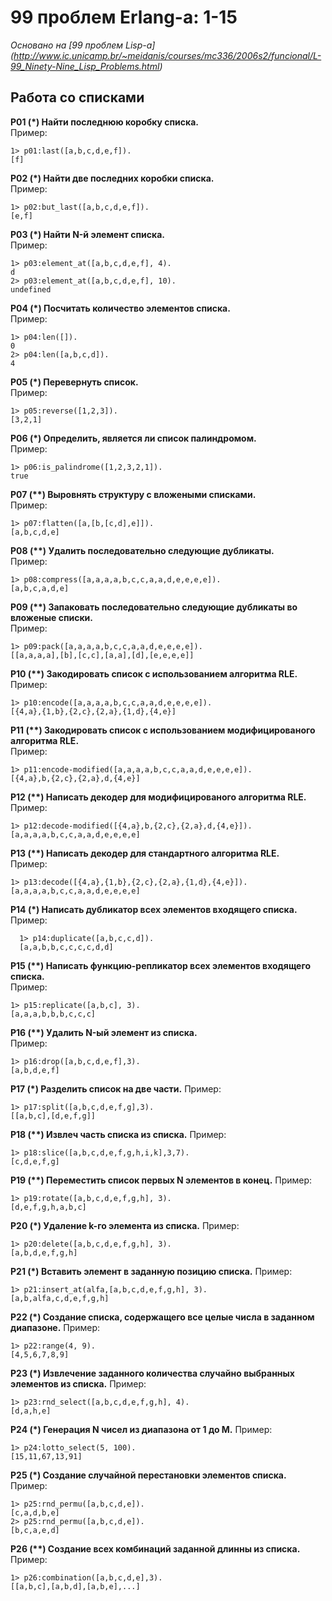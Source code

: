 99 проблем Erlang-а: 1-15
=================

*Основано на [99 проблем Lisp-а] 
(http://www.ic.unicamp.br/~meidanis/courses/mc336/2006s2/funcional/L-99_Ninety-Nine_Lisp_Problems.html)*

Работа со списками
-----------------

__P01 (*) Найти последнюю коробку списка.__  
Пример:

    1> p01:last([a,b,c,d,e,f]).
    [f]


__P02 (*) Найти две последних коробки списка.__  
Пример:

    1> p02:but_last([a,b,c,d,e,f]).
    [e,f]

__P03 (*) Найти N-й элемент списка.__  
Пример:

    1> p03:element_at([a,b,c,d,e,f], 4).
    d
    2> p03:element_at([a,b,c,d,e,f], 10).
    undefined

__P04 (*) Посчитать количество элементов списка.__  
Пример:

    1> p04:len([]).
    0
    2> p04:len([a,b,c,d]).
    4

__P05 (*) Перевернуть список.__  
Пример:

    1> p05:reverse([1,2,3]).
    [3,2,1]

__P06 (*) Определить, является ли список палиндромом.__  
Пример:

    1> p06:is_palindrome([1,2,3,2,1]).
    true

__P07 (**) Выровнять структуру с вложеными списками.__  
Пример:

    1> p07:flatten([a,[b,[c,d],e]]).
    [a,b,c,d,e]

__P08 (**) Удалить последовательно следующие дубликаты.__  
Пример:

    1> p08:compress([a,a,a,a,b,c,c,a,a,d,e,e,e,e]).
    [a,b,c,a,d,e]

__P09 (**) Запаковать последовательно следующие дубликаты во вложеные списки.__  
Пример:

    1> p09:pack([a,a,a,a,b,c,c,a,a,d,e,e,e,e]).
    [[a,a,a,a],[b],[c,c],[a,a],[d],[e,e,e,e]]

__P10 (**) Закодировать список с использованием алгоритма RLE.__  
Пример:

    1> p10:encode([a,a,a,a,b,c,c,a,a,d,e,e,e,e]).
    [{4,a},{1,b},{2,c},{2,a},{1,d},{4,e}]


__P11 (**) Закодировать список с использованием модифицированого алгоритма RLE.__  
Пример:

    1> p11:encode-modified([a,a,a,a,b,c,c,a,a,d,e,e,e,e]).
    [{4,a},b,{2,c},{2,a},d,{4,e}]

__P12 (**) Написать декодер для модифицированого алгоритма RLE.__  
Пример:

    1> p12:decode-modified([{4,a},b,{2,c},{2,a},d,{4,e}]).
    [a,a,a,a,b,c,c,a,a,d,e,e,e,e]

__P13 (**) Написать декодер для стандартного алгоритма RLE.__  
Пример:

    1> p13:decode([{4,a},{1,b},{2,c},{2,a},{1,d},{4,e}]).
    [a,a,a,a,b,c,c,a,a,d,e,e,e,e]

__P14 (*) Написать дубликатор всех элементов входящего списка.__  
Пример:

      1> p14:duplicate([a,b,c,c,d]).
      [a,a,b,b,c,c,c,c,d,d]

__P15 (**) Написать функцию-репликатор всех элементов входящего списка.__   
Пример:

    1> p15:replicate([a,b,c], 3).
    [a,a,a,b,b,b,c,c,c]
    
__P16 (**) Удалить N-ый элемент из списка.__   
Пример:

    1> p16:drop([a,b,c,d,e,f],3).
    [a,b,d,e,f]
    
__P17 (*) Разделить список на две части.__
Пример:

    1> p17:split([a,b,c,d,e,f,g],3).
    [[a,b,c],[d,e,f,g]]

__P18 (**) Извлеч часть списка из списка.__
Пример:

    1> p18:slice([a,b,c,d,e,f,g,h,i,k],3,7).
    [c,d,e,f,g]
    
__P19 (**) Переместить список первых N элементов в конец.__
Пример:

    1> p19:rotate([a,b,c,d,e,f,g,h], 3).
    [d,e,f,g,h,a,b,c]


__P20 (*) Удаление k-го элемента из списка.__
Пример:

    1> p20:delete([a,b,c,d,e,f,g,h], 3).
    [a,b,d,e,f,g,h]


__P21 (*) Вставить элемент в заданную позицию списка.__
Пример:

    1> p21:insert_at(alfa,[a,b,c,d,e,f,g,h], 3).
    [a,b,alfa,c,d,e,f,g,h]

__P22 (*) Создание списка, содержащего все целые числа в заданном диапазоне.__
Пример:

    1> p22:range(4, 9).
    [4,5,6,7,8,9]
    
__P23 (*) Извлечение заданного количества случайно выбранных элементов из списка.__
Пример:

    1> p23:rnd_select([a,b,c,d,e,f,g,h], 4).
    [d,a,h,e]
    
__P24 (*) Генерация N чисел из диапазона от 1 до M.__
Пример:

    1> p24:lotto_select(5, 100).
    [15,11,67,13,91]    
    
__P25 (*) Создание случайной перестановки элементов списка.__       
Пример:

    1> p25:rnd_permu([a,b,c,d,e]).
    [c,a,d,b,e] 
    2> p25:rnd_permu([a,b,c,d,e]).
    [b,c,a,e,d]

__P26 (**) Создание всех комбинаций заданной длинны из списка.__        
Пример:

    1> p26:combination([a,b,c,d,e],3).
    [[a,b,c],[a,b,d],[a,b,e],...]
